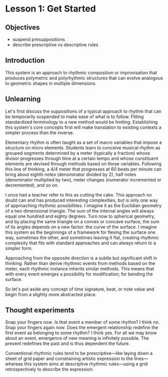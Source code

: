 # Lesson 1: Get Started

## Objectives

- suspend presuppositions
- describe prescriptive vs descriptive rules

## Introduction

This system is an approach to rhythmic composition or improvisation that produces polymetric and polyrhythmic structures that can evolve analogous to geometric shapes in multiple dimensions.

## Unlearning

Let's first discuss the suppositions of a typical approach to rhythm that can be temporarily suspended to make ease of what is to follow. Fitting standardized terminology to a new method would be limiting. Establishing this system's core concepts first will make translation to existing contexts a simpler process than the inverse.

Elementary rhythm is often taught as a set of macro variables that impose a structure on micro elements. Students learn to conceive musical rhythm as grouped segments determined by a meter (typically a fraction) whose divisor progresses through time at a certain tempo and whose constituent elements are devised through methods based on those variables. Following this line of thinking, a 4/4 meter that progresses at 60 beats per minute can bring about eighth notes (denominator divided by 2), half notes (denominator multiplied by two), meter changes (numerator incremented or decremented), and so on.

I once had a teacher refer to this as cutting the cake. This approach no doubt can and has produced interesting complexities, but is only one way of approaching rhythmic possibilities. I imagine it as the Euclidian geometry of a two dimensional triangle. The sum of the internal angles will always equal one hundred and eighty degrees. Turn now to spherical geometry, and by placing the same triangle on a convex or concave surface, the sum of its angles depends on a new factor: the curve of the surface. I imagine this system as the beginnings of a framework for flexing the surface one way, sometimes the other, and sometimes leaving it flat, creating rhythmic complexity that fits with standard approaches and can always return to a simpler form.

Approaching from the opposite direction is a subtle but significant shift in thinking. Rather than derive rhythmic events from methods based on the meter, each rhythmic instance inherits similar methods. This means that with every event emerges a possibility for modification; for bending the surface.

So let's put aside any concept of time signature, beat, or note value and begin from a slightly more abstracted place.

## Thought experiments

Snap your fingers _now_. Is that event a member of some rhythm? I think no. Snap your fingers again _now_. Does the emergent relationship redefine the first event as belonging to some rhythm? I think yes. For all we may know about an event, emergence of new meaning is infinitely possible. The present redefines the past and is thus dependent the future.

Conventional rhythmic rules tend to be prescriptive—like laying down a sheet of grid paper and constraining artistic expression to the lines—whereas this system aims at descriptive rhythmic rules—using a grid retrospectively to describe the expression.
